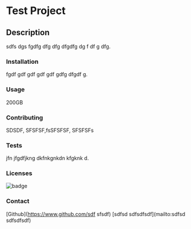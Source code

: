 # Test Project
        
## Description
sdfs dgs fgdfg dfg dfg dfgdfg dg f df g dfg.
        
### Installation
fgdf gdf gdf gdf gdf gdfg dfgdf g.

### Usage
200GB

### Contributing
SDSDF, SFSFSF,fsSFSFSF,  SFSFSFs

### Tests
jfn jfgdfjkng dkfnkgnkdn kfgknk d.

### Licenses
![badge](https://img.shields.io/badge/license-MIT-brightgreen)

### Contact
[Github](https://www.github.com/sdf sfsdf)
[sdfsd sdfsdfsdf](mailto:sdfsd sdfsdfsdf)
        
        
        